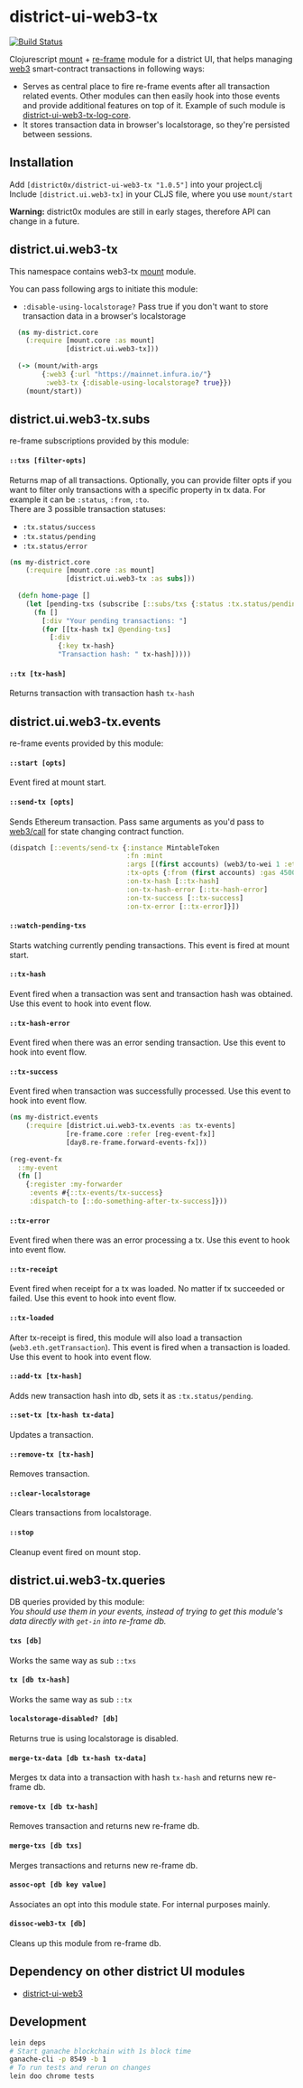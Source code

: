 # district-ui-web3-tx

[![Build Status](https://travis-ci.org/district0x/district-ui-web3-tx.svg?branch=master)](https://travis-ci.org/district0x/district-ui-web3-tx)

Clojurescript [mount](https://github.com/tolitius/mount) + [re-frame](https://github.com/Day8/re-frame) module for a district UI,
that helps managing [web3](https://github.com/ethereum/web3.js/) smart-contract transactions in following ways:   
* Serves as central place to fire re-frame events after all transaction related events. Other modules can then easily hook into those events and provide
additional features on top of it. Example of such module is [district-ui-web3-tx-log-core](https://github.com/district0x/district-ui-web3-tx-log-core). 
* It stores transaction data in browser's localstorage, so they're persisted between sessions.   

## Installation
Add `[district0x/district-ui-web3-tx "1.0.5"]` into your project.clj  
Include `[district.ui.web3-tx]` in your CLJS file, where you use `mount/start`

**Warning:** district0x modules are still in early stages, therefore API can change in a future.

## district.ui.web3-tx
This namespace contains web3-tx [mount](https://github.com/tolitius/mount) module.

You can pass following args to initiate this module: 
* `:disable-using-localstorage?` Pass true if you don't want to store transaction data in a browser's localstorage


```clojure
  (ns my-district.core
    (:require [mount.core :as mount]
              [district.ui.web3-tx]))
              
  (-> (mount/with-args
        {:web3 {:url "https://mainnet.infura.io/"}
         :web3-tx {:disable-using-localstorage? true}})
    (mount/start))
```

## district.ui.web3-tx.subs
re-frame subscriptions provided by this module:

#### `::txs [filter-opts]`
Returns map of all transactions. Optionally, you can provide filter opts if you want to filter only transactions with a specific property in 
tx data. For example it can be `:status`, `:from`, `:to`.  
There are 3 possible transaction statuses:  
* `:tx.status/success`
* `:tx.status/pending`
* `:tx.status/error`

```clojure
(ns my-district.core
    (:require [mount.core :as mount]
              [district.ui.web3-tx :as subs]))
  
  (defn home-page []
    (let [pending-txs (subscribe [::subs/txs {:status :tx.status/pending}])]  
      (fn []
        [:div "Your pending transactions: "]
        (for [[tx-hash tx] @pending-txs]
          [:div 
            {:key tx-hash}
            "Transaction hash: " tx-hash]))))
```

#### `::tx [tx-hash]`
Returns transaction with transaction hash `tx-hash`

## district.ui.web3-tx.events
re-frame events provided by this module:

#### `::start [opts]`
Event fired at mount start.

#### `::send-tx [opts]`
Sends Ethereum transaction. Pass same arguments as you'd pass to [web3/call](https://github.com/district0x/re-frame-web3-fx#web3call)
for state changing contract function. 

```clojure
(dispatch [::events/send-tx {:instance MintableToken
                             :fn :mint
                             :args [(first accounts) (web3/to-wei 1 :ether)]
                             :tx-opts {:from (first accounts) :gas 4500000}
                             :on-tx-hash [::tx-hash]
                             :on-tx-hash-error [::tx-hash-error]
                             :on-tx-success [::tx-success]
                             :on-tx-error [::tx-error]}])
```

#### `::watch-pending-txs`
Starts watching currently pending transactions. This event is fired at mount start.

#### `::tx-hash`
Event fired when a transaction was sent and transaction hash was obtained. Use this event to hook into event flow.  

#### `::tx-hash-error`
Event fired when there was an error sending transaction. Use this event to hook into event flow.

#### `::tx-success`
Event fired when transaction was successfully processed. Use this event to hook into event flow.

```clojure
(ns my-district.events
    (:require [district.ui.web3-tx.events :as tx-events]
              [re-frame.core :refer [reg-event-fx]]
              [day8.re-frame.forward-events-fx]))
              
(reg-event-fx
  ::my-event
  (fn []
    {:register :my-forwarder
     :events #{::tx-events/tx-success}
     :dispatch-to [::do-something-after-tx-success]}))
```

#### `::tx-error`
Event fired when there was an error processing a tx. Use this event to hook into event flow.

#### `::tx-receipt`
Event fired when receipt for a tx was loaded. No matter if tx succeeded or failed. Use this event to hook into event flow.

#### `::tx-loaded`
After tx-receipt is fired, this module will also load a transaction (`web3.eth.getTransaction`). This event is fired when
a transaction is loaded. Use this event to hook into event flow.

#### `::add-tx [tx-hash]`
Adds new transaction hash into db, sets it as `:tx.status/pending`. 

#### `::set-tx [tx-hash tx-data]`
Updates a transaction.

#### `::remove-tx [tx-hash]`
Removes transaction.  

#### `::clear-localstorage`
Clears transactions from localstorage.

#### `::stop`
Cleanup event fired on mount stop.

## district.ui.web3-tx.queries
DB queries provided by this module:  
*You should use them in your events, instead of trying to get this module's 
data directly with `get-in` into re-frame db.*

#### `txs [db]`
Works the same way as sub `::txs`

#### `tx [db tx-hash]`
Works the same way as sub `::tx`

#### `localstorage-disabled? [db]`
Returns true is using localstorage is disabled. 

#### `merge-tx-data [db tx-hash tx-data]`
Merges tx data into a transaction with hash `tx-hash` and returns new re-frame db.

#### `remove-tx [db tx-hash]`
Removes transaction and returns new re-frame db.

#### `merge-txs [db txs]`
Merges transactions and returns new re-frame db.

#### `assoc-opt [db key value]`
Associates an opt into this module state. For internal purposes mainly.

#### `dissoc-web3-tx [db]`
Cleans up this module from re-frame db. 

## Dependency on other district UI modules
* [district-ui-web3](https://github.com/district0x/district-ui-web3)

## Development
```bash
lein deps
# Start ganache blockchain with 1s block time
ganache-cli -p 8549 -b 1
# To run tests and rerun on changes
lein doo chrome tests
```